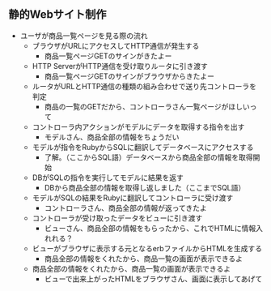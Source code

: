 ##  静的Webサイト制作
- ユーザが商品一覧ページを見る際の流れ
  - ブラウザがURLにアクセスしてHTTP通信が発生する
    - 商品一覧ページGETのサインがきたよー
  - HTTP ServerがHTTP通信を受け取りルータに引き渡す
    - 商品一覧ページGETのサインがブラウザからきたよー
  - ルータがURLとHTTP通信の種類の組み合わせで送り先コントローラを判定
    - 商品の一覧のGETだから、コントローラさん一覧ページがほしいって
  - コントローラ内アクションがモデルにデータを取得する指令を出す
    - モデルさん、商品全部の情報をちょうだい
  - モデルが指令をRubyからSQLに翻訳してデータベースにアクセスする
    - 了解。（ここからSQL語）データベースから商品全部の情報を取得開始
  - DBがSQLの指令を実行してモデルに結果を返す
    - DBから商品全部の情報を取得し返しました（ここまでSQL語）
  - モデルがSQLの結果をRubyに翻訳してコントローラに受け渡す
    - コントローラさん、商品全部の情報が返ってきたよ
  - コントローラが受け取ったデータをビューに引き渡す
    - ビューさん、商品全部の情報をもらったから、これでHTMLに情報入れれる？
  - ビューがブラウザに表示する元となるerbファイルからHTMLを生成する
    - 商品全部の情報をくれたから、商品一覧の画面が表示できるよ
  - 商品全部の情報をくれたから、商品一覧の画面が表示できるよ
    - ビューで出来上がったHTMLをブラウザさん、画面に表示してあげて